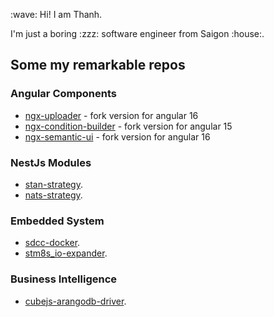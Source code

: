 <p>
  :wave: Hi! I am Thanh.
</p>

<p>
  I'm just a boring :zzz: software engineer from Saigon :house:.
</p>

<h2>Some my remarkable repos</h2>
<h3>Angular Components</h3>

* [ngx-uploader](https://github.com/angular-ex/uploader) - fork version for angular 16
* [ngx-condition-builder](https://github.com/angular-ex/ngx-condition-builder) - fork version for angular 15
* [ngx-semantic-ui](https://github.com/angular-ex/ngx-semantic-ui) - fork version for angular 16

<h3>NestJs Modules</h3>

* [stan-strategy](https://github.com/nestjs-ex/stan-strategy).
* [nats-strategy](https://github.com/nestjs-ex/nats-strategy).

<h3>Embedded System</h3>

* [sdcc-docker](https://github.com/panoti/sdcc-docker).
* [stm8s_io-expander](https://github.com/panoti/stm8s_io-expander).

<h3>Business Intelligence</h3>

* [cubejs-arangodb-driver](https://github.com/panoti/cubejs-arangodb-driver).
